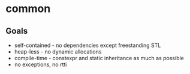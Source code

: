 # common

## Goals

- self-contained - no dependencies except freestanding STL
- heap-less - no dynamic allocations
- compile-time - constexpr and static inheritance as much as possible
- no exceptions, no rtti
